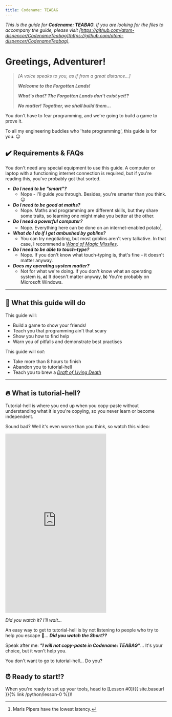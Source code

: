 ```yaml
---
title: Codename: TEABAG
---
```


*This is the guide for **Codename: TEABAG**.
If you are looking for the files to accompany the guide, please visit 
    [https://github.com/atom-dispencer/CodenameTeabag](https://github.com/atom-dispencer/CodenameTeabag).*

# Greetings, Adventurer!

> *[A voice speaks to you, as if from a great distance...]*
>
> ***Welcome to the Forgotten Lands!***
>
> ***What's that? The Forgotten Lands don't exist yet!?***
>
> ***No matter! Together, we shall build them...***

You don't have to fear programming, and we're going to build a game to prove it.

To all my engineering buddies who 'hate programming', this guide is for you. 😉

## ✔️ Requirements & FAQs

You don't need any special equipment to use this guide.
A computer or laptop with a functioning internet connection is required, but if you're reading 
    this, you've probably got that sorted.

- ***Do I need to be "smart"?***
  - Nope - I'll guide you through.
  Besides, you're smarter than you think. 😉
- ***Do I need to be good at maths?***
  - Nope. 
  Maths and programming are different skills, but they share some traits, so learning one might 
  make you better at the other.
- ***Do I need a powerful computer?***
  - Nope. 
  Everything here can be done on an internet-enabled potato[^1].
- ***What do I do if I get ambushed by goblins?***
  - You can try negotiating, but most goblins aren't very talkative.
  In that case, I recommend a
  [*Wand of Magic Missiles*](https://www.dndbeyond.com/magic-items/4794-wand-of-magic-missiles).
- ***Do I need to be able to touch-type?***
  - Nope. 
  If you don't know what touch-typing is, that's fine - it doesn't matter anyway.
- ***Does my operating system matter?***
  - Not for what we're doing. 
  If you don't know what an operating system is,
  **a**) It doesn't matter anyway,
  **b**) You're probably on Microsoft Windows.

[^1]: Maris Pipers have the lowest latency.

---

## 🚀 What this guide will do

This guide will:
 - Build a game to show your friends!
 - Teach you that programming ain't that scary
 - Show you how to find help
 - Warn you of pitfalls and demonstrate best practises

This guide will *not*:
 - Take more than 8 hours to finish
 - Abandon you to tutorial-hell
 - Teach you to brew a [*Draft of Living Death*](https://www.wizardingworld.com/fact-file/plants-and-potions/the-draught-of-living-death)

---

## 🔥 What is tutorial-hell?

Tutorial-hell is where you end up when you copy-paste without understanding what it is you're copying, so 
    you never learn or become independent.

Sound bad? Well it's even worse than you think, so watch this video:

<iframe
    width="315" height="560"
    src="https://www.youtube.com/embed/O99NMMk4I4g"
    title="YouTube video player"
    frameborder="0"
    allow="accelerometer; autoplay; clipboard-write; encrypted-media; gyroscope; picture-in-picture; web-share"
    allowfullscreen
></iframe>

*Did you watch it? I'll wait...*

An easy way to get to tutorial-hell is by not listening to people who try to help you escape 🤨... 
***Did you watch the Short??***

Speak after me: ***"I will not copy-paste in Codename: TEABAG"***...
It's your choice, but it won't help you.

You don't want to go to tutorial-hell... Do you?

## ⏰ Ready to start!?
When you're ready to set up your tools, head to [Lesson #0]({{ site.baseurl }}{% link /python/lesson-0 %})!
